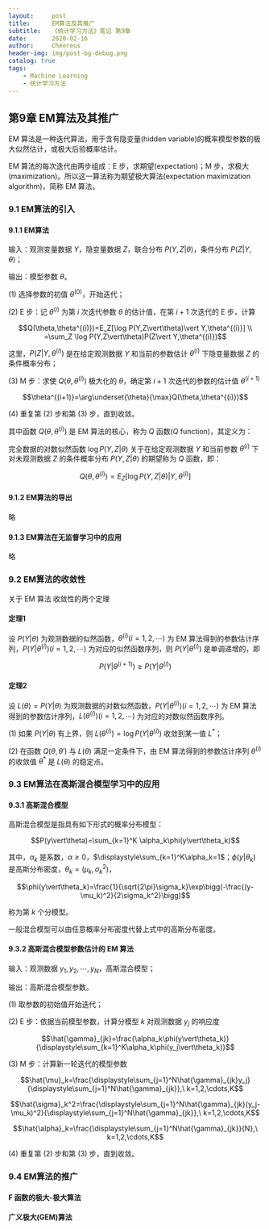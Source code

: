 ```yaml
---
layout:     post
title:      EM算法及其推广
subtitle:   《统计学习方法》笔记 第9章
date:       2020-02-16
author:     Cheereus
header-img: img/post-bg-debug.png
catalog: true
tags:
    - Machine Learning
    - 统计学习方法
---
```


## 第9章 EM算法及其推广

EM 算法是一种迭代算法，用于含有隐变量(hidden variable)的概率模型参数的极大似然估计，或极大后验概率估计。

EM 算法的每次迭代由两步组成：E 步，求期望(expectation)；M 步，求极大(maximization)。所以这一算法称为期望极大算法(expectation maximization algorithm)，简称 EM 算法。

### 9.1 EM算法的引入

#### 9.1.1 EM算法

输入：观测变量数据 $Y$，隐变量数据 $Z$，联合分布 $P(Y,Z\vert\theta)$，条件分布 $P(Z\vert Y,\theta)$；

输出：模型参数 $\theta$。

(1) 选择参数的初值 $\theta^{(0)}$，开始迭代；

(2) E 步：记 $\theta^{(i)}$ 为第 $i$ 次迭代参数 $\theta$ 的估计值，在第 $i+1$ 次迭代的 E 步，计算

$$Q(\theta,\theta^{(i)})=E_Z[\log P(Y,Z\vert\theta)\vert Y,\theta^{(i)}] \\ =\sum_Z \log P(Y,Z\vert\theta)P(Z\vert Y,\theta^{(i)})$$

这里，$P(Z\vert Y,\theta^{(i)})$ 是在给定观测数据 $Y$ 和当前的参数估计 $\theta^{(i)}$ 下隐变量数据 $Z$ 的条件概率分布；

(3) M 步：求使 $Q(\theta,\theta^{(i)})$ 极大化的 $\theta$，确定第 $i+1$ 次迭代的参数的估计值 $\theta^{(i+1)}$

$$\theta^{(i+1)}=\arg\underset{\theta}{\max}Q(\theta,\theta^{(i)})$$

(4) 重复第 (2) 步和第 (3) 步，直到收敛。

其中函数 $Q(\theta,\theta^{(i)})$ 是 EM 算法的核心，称为 $Q$ 函数($Q$ function)，其定义为：

完全数据的对数似然函数 $\log P(Y,Z\vert\theta)$ 关于在给定观测数据 $Y$ 和当前参数 $\theta^{(i)}$ 下对未观测数据 $Z$ 的条件概率分布 $P(Y,Z\vert\theta)$ 的期望称为 $Q$ 函数，即：

$$Q(\theta,\theta^{(i)})=E_Z[\log P(Y,Z\vert\theta)\vert Y,\theta^{(i)}]$$

#### 9.1.2 EM算法的导出

略

#### 9.1.3 EM算法在无监督学习中的应用

略

### 9.2 EM算法的收敛性

关于 EM 算法 收敛性的两个定理

#### 定理1

设 $P(Y\vert\theta)$ 为观测数据的似然函数，$\theta^{(i)}(i=1,2,\cdots)$ 为 EM 算法得到的参数估计序列，$P(Y\vert\theta^{(i)})(i=1,2,\cdots)$ 为对应的似然函数序列，则 $P(Y\vert\theta^{(i)})$ 是单调递增的，即

$$P(Y\vert\theta^{(i+1)})\geq P(Y\vert\theta^{(i)})$$

#### 定理2

设 $L(\theta)=P(Y\vert\theta)$ 为观测数据的对数似然函数，$P(Y\vert\theta^{(i)})(i=1,2,\cdots)$ 为 EM 算法得到的参数估计序列，$L(\theta^{(i)})(i=1,2,\cdots)$ 为对应的对数似然函数序列。

(1) 如果 $P(Y\vert\theta)$ 有上界，则 $L(\theta^{(i)})=\log P(Y\vert\theta^{(i)})$ 收敛到某一值 $L^*$；

(2) 在函数 $Q(\theta,\theta')$ 与 $L(\theta)$ 满足一定条件下，由 EM 算法得到的参数估计序列 $\theta^{(i)}$ 的收敛值 $\theta^*$ 是 $L(\theta)$ 的稳定点。

### 9.3 EM算法在高斯混合模型学习中的应用

#### 9.3.1 高斯混合模型

高斯混合模型是指具有如下形式的概率分布模型：

$$P(y\vert\theta)=\sum_{k=1}^K \alpha_k\phi(y\vert\theta_k)$$

其中，$\alpha_k$ 是系数，$\alpha\geq 0$，$\displaystyle\sum_{k=1}^K\alpha_k=1$；$\phi(y\vert\theta_k)$ 是高斯分布密度，$\theta_k=(\mu_k,\sigma_k^2)$，

$$\phi(y\vert\theta_k)=\frac{1}{\sqrt{2\pi}\sigma_k}\exp\bigg(-\frac{(y-\mu_k)^2}{2\sigma_k^2}\bigg)$$

称为第 $k$ 个分模型。

一般混合模型可以由任意概率分布密度代替上式中的高斯分布密度。

#### 9.3.2 高斯混合模型参数估计的 EM 算法

输入：观测数据 $y_1,y_2,\cdots,y_N$，高斯混合模型；

输出：高斯混合模型参数。

(1) 取参数的初始值开始迭代；

(2) E 步：依据当前模型参数，计算分模型 $k$ 对观测数据 $y_j$ 的响应度

$$\hat{\gamma}_{jk}=\frac{\alpha_k\phi(y\vert\theta_k)}{\displaystyle\sum_{k=1}^K\alpha_k\phi(y_j\vert\theta_k)}$$

(3) M 步：计算新一轮迭代的模型参数

$$\hat{\mu}_k=\frac{\displaystyle\sum_{j=1}^N\hat{\gamma}_{jk}y_j}{\displaystyle\sum_{j=1}^N\hat{\gamma}_{jk}},\ k=1,2,\cdots,K$$

$$\hat{\sigma}_k^2=\frac{\displaystyle\sum_{j=1}^N\hat{\gamma}_{jk}(y_j-\mu_k)^2}{\displaystyle\sum_{j=1}^N\hat{\gamma}_{jk}},\ k=1,2,\cdots,K$$

$$\hat{\alpha}_k=\frac{\displaystyle\sum_{j=1}^N\hat{\gamma}_{jk}}{N},\ k=1,2,\cdots,K$$

(4) 重复第 (2) 步和第 (3) 步，直到收敛。

### 9.4 EM算法的推广

#### F 函数的极大-极大算法

#### 广义极大(GEM)算法
